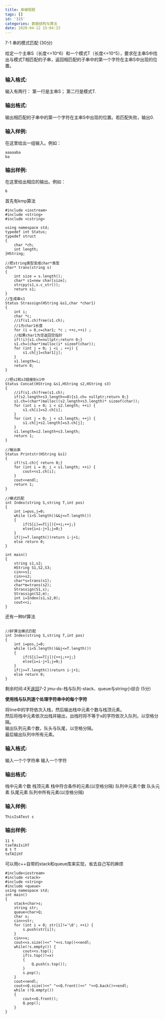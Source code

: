 ```yaml
---
title: 串编程题
tags: []
id: '315'
categories: 数据结构与算法
date: 2020-04-12 15:04:23
---
```


7-1 串的模式匹配 (30分)

给定一个主串S（长度<=10^6）和一个模式T（长度<=10^5），要求在主串S中找出与模式T相匹配的子串，返回相匹配的子串中的第一个字符在主串S中出现的位置。

### 输入格式:

输入有两行： 第一行是主串S； 第二行是模式T.

### 输出格式:

输出相匹配的子串中的第一个字符在主串S中出现的位置。若匹配失败，输出0.

### 输入样例:

在这里给出一组输入。例如：

```
aaaaaba
ba
```

### 输出样例:

在这里给出相应的输出。例如：

```
6
```

首先有kmp算法

```
#include <iostream>
#include <string>
#include <cstring>

using namespace std;
typedef int Status;
typedef struct
{
    char *ch;
    int length;
}HString;

//把string类型变成char*类型
char* trans(string s)
{
    int size = s.length();
    char* s1=new char[size];
    strcpy(s1,s.c_str());
    return s1;
}
//生成串s1
Status Strassign(HString &s1,char *char1)
{
    int i;
    char *c;
    //if(s1.ch)free(s1.ch);
    //i为char1长度
    for (i = 0,c=char1; *c ; ++c,++i) ;
    //如果char1为空返回空指针
    if(!i){s1.ch=nullptr;return 0;}
    s1.ch=(char*)malloc(i* sizeof(char));
    for (int j = 0; j <i ; ++j) {
        s1.ch[j]=char1[j];
    }
    s1.length=i;
    return 0;
}

//把s2和s3链接到s1中
Status Concat(HString &s1,HString s2,HString s3)
{
    //if(s1.ch)free(s1.ch);
    if(s2.length+s3.length<=0){s1.ch= nullptr;return 0;}
    s1.ch=(char*)malloc((s2.length+s3.length)* sizeof(char));
    for (int i = 0; i < s2.length; ++i) {
        s1.ch[i]=s2.ch[i];
    }
    for (int j = 0; j < s3.length; ++j) {
        s1.ch[j+s2.length]=s3.ch[j];
    }
    s1.length=s2.length+s3.length;
    return 1;
}

//输出串
Status Printstr(HString &s1)
{
    if(!s1.ch){ return 0;}
    for (int i = 0; i < s1.length; ++i) {
        cout<<s1.ch[i];
    }
    cout<<endl;
    return 1;
}

//模式匹配
int Index(string S,string T,int pos)
{
    int i=pos,j=0;
    while (i<S.length()&&j<=T.length())
    {
        if(S[i]==T[j]){++i;++j;}
        else{i=i-j+1;j=0;}
    }
    if(j>=T.length())return i-j+1;
    else return 0;
}

int main()
{
    string s1,s2;
    HString S1,S2,S3;
    cin>>s1;
    cin>>s2;
    char*s=trans(s1);
    char*m=trans(s2);
    Strassign(S1,s);
    Strassign(S2,m);
    int i=Index(s1,s2,0);
    cout<<i;
}
```

还有一种bf算法

```

//BF算法模式匹配
int Index(string S,string T,int pos)
{
    int i=pos,j=0;
    while (i<S.length()&&j<=T.length())
    {
        if(S[i]==T[j]){++i;++j;}
        else{i=i-j+1;j=0;}
    }
    if(j>=T.length())return i-j+1;
    else return 0;
}
```

剩余时间:4天[返回](https://pintia.cn/problem-sets/1243874236683579392/problems/type/7)7-2 jmu-ds-栈与队列-stack、queue与string小综合 (5分)

**使用栈与队列逐个处理字符串中的每个字符**

将line中的字符依次入栈，然后输出栈中元素个数与栈顶元素。  
然后将栈中元素依次出栈并输出，出栈时将不等于x的字符依次入队列，以空格分隔。  
输出队列元素个数，队头与队尾，以空格分隔。  
最后输出队列中所有元素。

### 输入格式:

输入一个个字符串 输入一个字符

### 输出格式:

栈中元素个数 栈顶元素 栈中符合条件的元素(以空格分隔) 队列中元素个数 队头元素 队尾元素 队列中所有元素(以空格分隔)

### 输入样例:

```
ThisIsATest s
```

### 输出样例:

```
11 t
tseTAsIsihT
8 t T
teTAIihT
```

可以用c++自带的stack和queue库来实现，省去自己写的麻烦

```
#include<iostream>
#include <stack>
#include <string>
#include <queue>
using namespace std;
int main()
{
    stack<char>s;
    string str;
    queue<char>Q;
    char x;
    cin>>str;
    for (int i = 0; str[i]!='\0'; ++i) {
        s.push(str[i]);
    }
    cin>>x;
    cout<<s.size()<<" "<<s.top()<<endl;
    while(!s.empty()) {
        cout<<s.top();
        if(s.top()!=x)
        {
            Q.push(s.top());
        }
        s.pop();
    }
    cout<<endl;
    cout<<Q.size()<<" "<<Q.front()<<" "<<Q.back()<<endl;
    while (!Q.empty())
    {
        cout<<Q.front();
        Q.pop();
    }
}
```